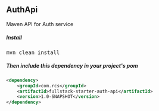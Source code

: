 ## AuthApi

Maven API for Auth service

##### Install

<pre>
mvn clean install
</pre>

##### Then include this dependency in your project's pom

```xml
<dependency>
    <groupId>com.rcs</groupId>
    <artifactId>fullstack-starter-auth-api</artifactId>
    <version>1.0-SNAPSHOT</version>
</dependency>
```
